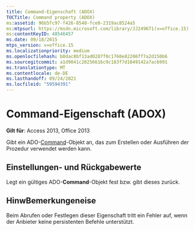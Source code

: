 ```yaml
---
title: Command-Eigenschaft (ADOX)
TOCTitle: Command property (ADOX)
ms:assetid: 96b5fc97-f426-8540-fce0-2319ac8524a5
ms:mtpsurl: https://msdn.microsoft.com/library/JJ249671(v=office.15)
ms:contentKeyID: 48546457
ms.date: 09/18/2015
mtps_version: v=office.15
ms.localizationpriority: medium
ms.openlocfilehash: b0dac8bf13ad0287f0c1760e82206ff7a2d150b6
ms.sourcegitcommit: a1d9041c20256616c9c183f7d1049142a7ac6991
ms.translationtype: MT
ms.contentlocale: de-DE
ms.lasthandoff: 09/24/2021
ms.locfileid: "59594391"
---
```

# <a name="command-property-adox"></a>Command-Eigenschaft (ADOX)


**Gilt für**: Access 2013, Office 2013

Gibt ein ADO-[Command](command-object-ado.md)-Objekt an, das zum Erstellen oder Ausführen der Prozedur verwendet werden kann.

## <a name="settings-and-return-values"></a>Einstellungen- und Rückgabewerte

Legt ein gültiges ADO-**Command**-Objekt fest bzw. gibt dieses zurück.

## <a name="remarks"></a>HinwBemerkungeneise

Beim Abrufen oder Festlegen dieser Eigenschaft tritt ein Fehler auf, wenn der Anbieter keine persistenten Befehle unterstützt.

